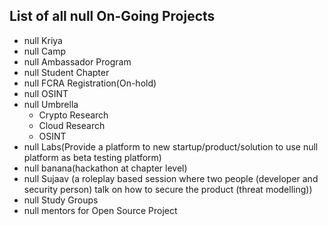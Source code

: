## List of all null On-Going Projects

* null Kriya
* null Camp
* null Ambassador Program
* null Student Chapter
* null FCRA Registration(On-hold)
* null OSINT
* null Umbrella
  * Crypto Research
  * Cloud Research
  * OSINT
* null Labs(Provide a platform to  new startup/product/solution to use null platform as beta testing platform)
* null banana(hackathon at chapter level)
* null Sujaav (a roleplay based session where two people (developer and security person) talk on how to secure the product (threat modelling))
* null Study Groups
* null mentors for Open Source Project
